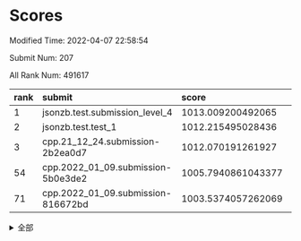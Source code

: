 # Scores

Modified Time: 2022-04-07 22:58:54

Submit Num: 207

All Rank Num: 491617

| rank |               submit               |       score        |       sigma        | pk_num |
| :--- | :--------------------------------- | :----------------- | :----------------- | :----- |
| 1    | jsonzb.test.submission_level_4     | 1013.009200492065  | 0.8164484924395388 | 9504   |
| 2    | jsonzb.test.test_1                 | 1012.215495028436  | 0.7926612732465775 | 9498   |
| 3    | cpp.21_12_24.submission-2b2ea0d7   | 1012.070191261927  | 0.7824738479382951 | 9501   |
| 54   | cpp.2022_01_09.submission-5b0e3de2 | 1005.7940861043377 | 0.7279282222711019 | 9500   |
| 71   | cpp.2022_01_09.submission-816672bd | 1003.5374057262069 | 0.7098795587382454 | 9501   |


<details>
<summary>全部</summary>

| rank |                 submit                 |       score        |       sigma        | pk_num |
| :--- | :------------------------------------- | :----------------- | :----------------- | :----- |
| 1    | jsonzb.test.submission_level_4         | 1013.009200492065  | 0.8164484924395388 | 9504   |
| 2    | jsonzb.test.test_1                     | 1012.215495028436  | 0.7926612732465775 | 9498   |
| 3    | cpp.21_12_24.submission-2b2ea0d7       | 1012.070191261927  | 0.7824738479382951 | 9501   |
| 4    | gobigger.level_3.submission_level_3_41 | 1011.5518336601515 | 0.7787888916524152 | 9500   |
| 5    | gobigger.level_3.submission_level_3_30 | 1011.5255461574028 | 0.7493475592930414 | 9501   |
| 6    | gobigger.level_3.submission_level_3_32 | 1011.0212677890997 | 0.8080229312273425 | 9497   |
| 7    | gobigger.level_3.submission_level_3_25 | 1011.0026352134573 | 0.7751774450797372 | 9501   |
| 8    | gobigger.level_3.submission_level_3_36 | 1010.862685673609  | 0.7833063609496923 | 9505   |
| 9    | gobigger.level_3.submission_level_3_20 | 1010.73349579955   | 0.7753954099000823 | 9504   |
| 10   | gobigger.level_3.submission_level_3_3  | 1010.7071561147292 | 0.7692389513873874 | 9497   |
| 11   | gobigger.level_3.submission_level_3_16 | 1010.5664115451658 | 0.7721157500757194 | 9500   |
| 12   | gobigger.level_3.submission_level_3_46 | 1010.5600556933765 | 0.7551476254946642 | 9506   |
| 13   | gobigger.level_3.submission_level_3_10 | 1010.5362556946747 | 0.7654199645228242 | 9498   |
| 14   | gobigger.level_3.submission_level_3_21 | 1010.5168681810435 | 0.7758603641181437 | 9498   |
| 15   | gobigger.level_3.submission_level_3_39 | 1010.5137291347429 | 0.7823649576062934 | 9502   |
| 16   | gobigger.level_3.submission_level_3_15 | 1010.4939356239367 | 0.7658449196137035 | 9496   |
| 17   | gobigger.level_3.submission_level_3_35 | 1010.4513942743055 | 0.7638074341976105 | 9498   |
| 18   | gobigger.level_3.submission_level_3_28 | 1010.3463290188188 | 0.7505343520812261 | 9501   |
| 19   | gobigger.level_3.submission_level_3_17 | 1010.3265796988481 | 0.7718865981084099 | 9500   |
| 20   | gobigger.level_3.submission_level_3_23 | 1010.3126393326095 | 0.7604189850560393 | 9501   |
| 21   | gobigger.level_3.submission_level_3_40 | 1010.2782501671204 | 0.751369372576468  | 9501   |
| 22   | gobigger.level_3.submission_level_3_47 | 1010.1614487237705 | 0.7685403347984237 | 9499   |
| 23   | gobigger.level_3.submission_level_3_44 | 1010.1395189366804 | 0.7497397021601677 | 9498   |
| 24   | gobigger.level_3.submission_level_3_13 | 1010.1276283512412 | 0.7381872822654927 | 9499   |
| 25   | gobigger.level_3.submission_level_3_12 | 1010.07709301081   | 0.795729768816622  | 9502   |
| 26   | gobigger.level_3.submission_level_3_8  | 1010.0692415669719 | 0.7700707640763842 | 9502   |
| 27   | gobigger.level_3.submission_level_3_43 | 1010.0305193198957 | 0.7700575840802001 | 9495   |
| 28   | gobigger.level_3.submission_level_3_24 | 1009.9985828952542 | 0.7531978006882417 | 9499   |
| 29   | gobigger.level_3.submission_level_3_11 | 1009.9936028278382 | 0.7414944835660708 | 9501   |
| 30   | gobigger.level_3.submission_level_3_48 | 1009.9385999545406 | 0.7785897093075097 | 9499   |
| 31   | gobigger.level_3.submission_level_3_38 | 1009.9285285534881 | 0.7517734282645886 | 9504   |
| 32   | gobigger.level_3.submission_level_3_45 | 1009.9122342202567 | 0.7943631258737636 | 9498   |
| 33   | gobigger.level_3.submission_level_3_26 | 1009.8715207713567 | 0.7587045903509504 | 9501   |
| 34   | gobigger.level_3.submission_level_3_18 | 1009.8560269810799 | 0.7567086629721377 | 9496   |
| 35   | gobigger.level_3.submission_level_3_14 | 1009.8408797461557 | 0.8069000826288363 | 9502   |
| 36   | gobigger.level_3.submission_level_3_2  | 1009.7410089291135 | 0.766891859540285  | 9503   |
| 37   | gobigger.level_3.submission_level_3_29 | 1009.7396286723697 | 0.747198652699286  | 9492   |
| 38   | gobigger.level_3.submission_level_3_19 | 1009.6779138270888 | 0.7770870705463401 | 9501   |
| 39   | gobigger.level_3.submission_level_3_49 | 1009.4294997751216 | 0.7554292467571262 | 9505   |
| 40   | gobigger.level_3.submission_level_3_5  | 1009.3029142213445 | 0.7576283537099111 | 9495   |
| 41   | gobigger.level_3.submission_level_3_4  | 1009.2578923026595 | 0.7424481484783257 | 9500   |
| 42   | gobigger.level_3.submission_level_3_9  | 1009.1948906900176 | 0.766355327325334  | 9493   |
| 43   | gobigger.level_3.submission_level_3_0  | 1009.1277743833793 | 0.7621512013899646 | 9498   |
| 44   | gobigger.level_3.submission_level_3_1  | 1009.0917567225448 | 0.7407128423613097 | 9499   |
| 45   | gobigger.level_3.submission_level_3_27 | 1009.0357195564801 | 0.7472267215863837 | 9502   |
| 46   | gobigger.level_3.submission_level_3_7  | 1008.9754541631773 | 0.7550076817581142 | 9500   |
| 47   | gobigger.level_3.submission_level_3_37 | 1008.8678692603497 | 0.7700738469001638 | 9497   |
| 48   | gobigger.level_3.submission_level_3_42 | 1008.8579204741213 | 0.7446043000961609 | 9496   |
| 49   | gobigger.level_3.submission_level_3_6  | 1008.6675079686564 | 0.734934708782935  | 9496   |
| 50   | gobigger.level_3.submission_level_3_31 | 1008.5962811011161 | 0.7269231203675277 | 9501   |
| 51   | gobigger.level_3.submission_level_3_34 | 1008.4209282792406 | 0.7287377124614551 | 9498   |
| 52   | gobigger.level_3.submission_level_3_33 | 1008.3952255129664 | 0.7401873786783298 | 9508   |
| 53   | gobigger.level_3.submission_level_3_22 | 1008.0781348006763 | 0.7459954881572328 | 9501   |
| 54   | cpp.2022_01_09.submission-5b0e3de2     | 1005.7940861043377 | 0.7279282222711019 | 9500   |
| 55   | gobigger.level_1.submission_level_1_43 | 1005.0222240317848 | 0.7150881322725469 | 9497   |
| 56   | gobigger.level_1.submission_level_1_27 | 1004.7596794400471 | 0.7264020120435561 | 9500   |
| 57   | gobigger.level_1.submission_level_1_2  | 1004.5342101834866 | 0.7018672891754941 | 9503   |
| 58   | gobigger.level_1.submission_level_1_19 | 1004.4118563164383 | 0.7095409697905547 | 9497   |
| 59   | gobigger.level_1.submission_level_1_38 | 1004.3456307500511 | 0.7221138941556482 | 9501   |
| 60   | gobigger.level_1.submission_level_1_48 | 1004.3304933433074 | 0.7108914210621167 | 9499   |
| 61   | gobigger.level_1.submission_level_1_11 | 1004.188276225824  | 0.7138295630486003 | 9499   |
| 62   | gobigger.level_1.submission_level_1_10 | 1004.0843559617022 | 0.7144980333712169 | 9499   |
| 63   | gobigger.level_1.submission_level_1_3  | 1004.0786667292905 | 0.7054339356854035 | 9501   |
| 64   | gobigger.level_1.submission_level_1_33 | 1003.9800607308605 | 0.7202332107659336 | 9500   |
| 65   | gobigger.level_1.submission_level_1_25 | 1003.9796989871799 | 0.7122436547907882 | 9500   |
| 66   | gobigger.level_1.submission_level_1_35 | 1003.9719257553835 | 0.7333840722920854 | 9502   |
| 67   | gobigger.level_1.submission_level_1_23 | 1003.948138375059  | 0.7257754882265581 | 9497   |
| 68   | gobigger.level_1.submission_level_1_46 | 1003.9112512354205 | 0.7117008558978846 | 9497   |
| 69   | gobigger.level_1.submission_level_1_16 | 1003.8892621256352 | 0.7163354595839105 | 9504   |
| 70   | gobigger.level_1.submission_level_1_8  | 1003.8807596169564 | 0.7155928313903477 | 9499   |
| 71   | cpp.2022_01_09.submission-816672bd     | 1003.5374057262069 | 0.7098795587382454 | 9501   |
| 72   | gobigger.level_1.submission_level_1_45 | 1003.5196730243925 | 0.7174895139512931 | 9504   |
| 73   | gobigger.level_1.submission_level_1_4  | 1003.4662478232526 | 0.7175259879885496 | 9501   |
| 74   | gobigger.level_1.submission_level_1_40 | 1003.4321210421255 | 0.7134520408263288 | 9504   |
| 75   | gobigger.level_1.submission_level_1_30 | 1003.3058840821373 | 0.7077949001239726 | 9498   |
| 76   | gobigger.level_1.submission_level_1_21 | 1003.1682282068643 | 0.714354508071727  | 9495   |
| 77   | gobigger.level_1.submission_level_1_28 | 1003.1537782210896 | 0.7151045660276542 | 9500   |
| 78   | gobigger.level_1.submission_level_1_49 | 1003.118892958956  | 0.7193727724261534 | 9502   |
| 79   | gobigger.level_1.submission_level_1_20 | 1003.1122790545531 | 0.7228672066846551 | 9498   |
| 80   | gobigger.level_1.submission_level_1_29 | 1003.1045000246253 | 0.7220792606934515 | 9505   |
| 81   | gobigger.level_1.submission_level_1_24 | 1003.0931141559704 | 0.7157594355457725 | 9502   |
| 82   | gobigger.level_1.submission_level_1_22 | 1003.0496924456575 | 0.7141442388547748 | 9501   |
| 83   | gobigger.level_1.submission_level_1_15 | 1003.0422713005933 | 0.7095259606450663 | 9497   |
| 84   | gobigger.level_1.submission_level_1_9  | 1003.023747925628  | 0.7040839749654908 | 9503   |
| 85   | gobigger.level_1.submission_level_1_1  | 1003.0105771694356 | 0.7135716854878686 | 9504   |
| 86   | gobigger.level_1.submission_level_1_0  | 1002.9104137187746 | 0.7121197876615444 | 9495   |
| 87   | gobigger.level_1.submission_level_1_36 | 1002.8593836642076 | 0.7073381428822728 | 9499   |
| 88   | gobigger.level_1.submission_level_1_17 | 1002.765904418267  | 0.7047814522255605 | 9503   |
| 89   | gobigger.level_1.submission_level_1_44 | 1002.7562156686823 | 0.7019527760659282 | 9504   |
| 90   | gobigger.level_1.submission_level_1_41 | 1002.7419312229797 | 0.7040491209827916 | 9504   |
| 91   | gobigger.level_1.submission_level_1_31 | 1002.7417436034556 | 0.7048970045388366 | 9499   |
| 92   | gobigger.level_1.submission_level_1_42 | 1002.6796018372818 | 0.7261096839030738 | 9500   |
| 93   | gobigger.level_1.submission_level_1_5  | 1002.6768168057476 | 0.7131716602191879 | 9500   |
| 94   | gobigger.level_1.submission_level_1_39 | 1002.48920845888   | 0.7134604105308971 | 9504   |
| 95   | gobigger.level_1.submission_level_1_34 | 1002.4379766517069 | 0.7057566976655266 | 9503   |
| 96   | gobigger.level_1.submission_level_1_37 | 1002.4164682784452 | 0.7122724484460689 | 9508   |
| 97   | gobigger.level_1.submission_level_1_13 | 1002.2603981468625 | 0.7080056896947754 | 9497   |
| 98   | gobigger.level_1.submission_level_1_18 | 1002.2552305252237 | 0.7099992432075106 | 9503   |
| 99   | gobigger.level_1.submission_level_1_12 | 1002.1700038899093 | 0.7134618500145279 | 9498   |
| 100  | gobigger.level_1.submission_level_1_7  | 1002.1348995369972 | 0.7041074517775356 | 9500   |
| 101  | gobigger.level_1.submission_level_1_32 | 1002.1189213461488 | 0.7085177709714793 | 9499   |
| 102  | gobigger.level_1.submission_level_1_14 | 1002.1165085252426 | 0.7203656173665257 | 9500   |
| 103  | gobigger.level_1.submission_level_1_26 | 1001.914378917965  | 0.7110898356853818 | 9498   |
| 104  | gobigger.level_1.submission_level_1_47 | 1001.6576120057654 | 0.7041812407030518 | 9502   |
| 105  | gobigger.level_1.submission_level_1_6  | 1001.6203323802696 | 0.7154579115056203 | 9499   |
| 106  | gobigger.random.submission_random_38   | 997.5349181434298  | 0.7111934554421498 | 9504   |
| 107  | gobigger.random.submission_random_33   | 997.1662514863419  | 0.7059078358143682 | 9494   |
| 108  | gobigger.random.submission_random_36   | 997.0242806011019  | 0.7127956097674026 | 9496   |
| 109  | gobigger.random.submission_random_15   | 997.0223021769145  | 0.7076693244377312 | 9502   |
| 110  | gobigger.random.submission_random_37   | 996.7947755219415  | 0.7068166622650117 | 9497   |
| 111  | gobigger.random.submission_random_42   | 996.7485833503433  | 0.7122353874670493 | 9501   |
| 112  | gobigger.random.submission_random_27   | 996.6893660043642  | 0.7153573145476035 | 9496   |
| 113  | gobigger.random.submission_random_12   | 996.6818940528344  | 0.7069875775380561 | 9498   |
| 114  | gobigger.random.submission_random_34   | 996.6687071159664  | 0.7263912556682143 | 9498   |
| 115  | gobigger.random.submission_random_20   | 996.641398436629   | 0.7079289872470987 | 9504   |
| 116  | gobigger.random.submission_random_16   | 996.6116970251294  | 0.7035846171864811 | 9500   |
| 117  | gobigger.random.submission_random_29   | 996.5561174933019  | 0.7034491340008281 | 9496   |
| 118  | gobigger.random.submission_random_26   | 996.5109585044261  | 0.7106767044526203 | 9500   |
| 119  | gobigger.random.submission_random_7    | 996.4707961461265  | 0.7166352607811447 | 9501   |
| 120  | gobigger.random.submission_random_39   | 996.4403130535069  | 0.7020130473802425 | 9502   |
| 121  | gobigger.random.submission_random_35   | 996.4145978029891  | 0.715834042556085  | 9500   |
| 122  | gobigger.random.submission_random_10   | 996.4117130114614  | 0.7080113338885871 | 9499   |
| 123  | gobigger.random.submission_random_4    | 996.4004531867902  | 0.7031282356676446 | 9501   |
| 124  | gobigger.random.submission_random_17   | 996.3668980923063  | 0.7045728486794933 | 9500   |
| 125  | gobigger.random.submission_random_47   | 996.3486169190637  | 0.719462519673736  | 9500   |
| 126  | gobigger.random.submission_random_28   | 996.281735293624   | 0.7199443842995293 | 9500   |
| 127  | gobigger.random.submission_random_25   | 996.2781796682116  | 0.7136619753318632 | 9501   |
| 128  | gobigger.random.submission_random_48   | 996.2411574934301  | 0.7096638284825495 | 9497   |
| 129  | gobigger.random.submission_random_31   | 996.2179788827543  | 0.7167439331699615 | 9501   |
| 130  | gobigger.random.submission_random_43   | 996.1772573582437  | 0.7070940823219333 | 9503   |
| 131  | gobigger.random.submission_random_11   | 996.1136541594232  | 0.7026913195909967 | 9503   |
| 132  | gobigger.random.submission_random_23   | 996.1078595124028  | 0.7116277664130645 | 9496   |
| 133  | gobigger.random.submission_random_2    | 996.1017570173512  | 0.7059474485428557 | 9498   |
| 134  | gobigger.random.submission_random_3    | 996.0378337680972  | 0.6986856452680487 | 9498   |
| 135  | gobigger.random.submission_random_32   | 995.9953057153311  | 0.7116771152101611 | 9497   |
| 136  | gobigger.random.submission_random_24   | 995.9946329965151  | 0.7188263856433612 | 9503   |
| 137  | gobigger.random.submission_random_8    | 995.9896880223268  | 0.713148878388561  | 9498   |
| 138  | gobigger.random.submission_random_49   | 995.8703122217636  | 0.7122200756193475 | 9501   |
| 139  | gobigger.random.submission_random_44   | 995.822710078921   | 0.7147868887298142 | 9501   |
| 140  | gobigger.random.submission_random_22   | 995.6667897579144  | 0.7158810988329557 | 9505   |
| 141  | gobigger.random.submission_random_5    | 995.650383218512   | 0.6989089512837573 | 9500   |
| 142  | gobigger.random.submission_random_14   | 995.6153118422418  | 0.6993113841615883 | 9503   |
| 143  | gobigger.random.submission_random_46   | 995.590990494068   | 0.705572273142924  | 9504   |
| 144  | gobigger.random.submission_random_0    | 995.5772003393967  | 0.7078739121235764 | 9500   |
| 145  | gobigger.random.submission_random_18   | 995.5219019911939  | 0.7155053311563319 | 9498   |
| 146  | gobigger.level_2.submission_level_2_25 | 995.4582215267011  | 0.7200927785931928 | 9500   |
| 147  | gobigger.random.submission_random_21   | 995.4247728940172  | 0.7143811539960621 | 9498   |
| 148  | gobigger.random.submission_random_40   | 995.2830556375696  | 0.7151345382351336 | 9503   |
| 149  | gobigger.random.submission_random_13   | 995.2677048561978  | 0.7322537300002215 | 9498   |
| 150  | gobigger.random.submission_random_1    | 995.130972213655   | 0.718751184689452  | 9498   |
| 151  | gobigger.random.submission_random_9    | 995.0893102036716  | 0.7224023335122411 | 9500   |
| 152  | gobigger.random.submission_random_6    | 995.0613798413956  | 0.7179864204474116 | 9506   |
| 153  | gobigger.random.submission_random_41   | 995.0120701789524  | 0.7131080668261437 | 9497   |
| 154  | gobigger.random.submission_random_30   | 994.8561245818606  | 0.7170075566513155 | 9502   |
| 155  | gobigger.random.submission_random_45   | 994.8198196968026  | 0.7174586800499688 | 9501   |
| 156  | gobigger.random.submission_random_19   | 994.7448518234451  | 0.7146814310988948 | 9500   |
| 157  | gobigger.level_2.submission_level_2_4  | 994.2937145499264  | 0.7458325913223658 | 9497   |
| 158  | gobigger.level_2.submission_level_2_11 | 994.1584979332167  | 0.7287516617363342 | 9498   |
| 159  | gobigger.level_2.submission_level_2_44 | 994.0224817691864  | 0.722084241109462  | 9493   |
| 160  | gobigger.level_2.submission_level_2_1  | 993.7148039204513  | 0.7353579297431205 | 9496   |
| 161  | gobigger.level_2.submission_level_2_33 | 993.6517006679143  | 0.7255171408495489 | 9495   |
| 162  | gobigger.level_2.submission_level_2_23 | 993.5218484904279  | 0.7306921996914985 | 9501   |
| 163  | gobigger.level_2.submission_level_2_22 | 993.4116844781802  | 0.7299887686530105 | 9499   |
| 164  | gobigger.level_2.submission_level_2_2  | 993.397445645383   | 0.7557973674893077 | 9501   |
| 165  | gobigger.level_2.submission_level_2_16 | 993.379670708863   | 0.7399128642643304 | 9496   |
| 166  | gobigger.level_2.submission_level_2_15 | 993.1353211111671  | 0.7375560410494425 | 9504   |
| 167  | gobigger.level_2.submission_level_2_42 | 992.9505706685294  | 0.7339530918699468 | 9497   |
| 168  | gobigger.level_2.submission_level_2_38 | 992.9158124620445  | 0.7368979235273085 | 9501   |
| 169  | gobigger.level_2.submission_level_2_14 | 992.74607973044    | 0.7529107913220064 | 9500   |
| 170  | gobigger.level_2.submission_level_2_19 | 992.7257586570161  | 0.7390773583315784 | 9496   |
| 171  | gobigger.level_2.submission_level_2_7  | 992.6953959018606  | 0.7307749185794248 | 9497   |
| 172  | gobigger.level_2.submission_level_2_20 | 992.6446380158118  | 0.7467899324953844 | 9502   |
| 173  | gobigger.level_2.submission_level_2_6  | 992.5438297411134  | 0.735341522329409  | 9494   |
| 174  | gobigger.level_2.submission_level_2_39 | 992.4488058630133  | 0.7265162343885204 | 9499   |
| 175  | gobigger.level_2.submission_level_2_47 | 992.4391666181976  | 0.756435709127537  | 9493   |
| 176  | gobigger.level_2.submission_level_2_29 | 992.3568681761963  | 0.7559280799908653 | 9495   |
| 177  | gobigger.level_2.submission_level_2_5  | 992.3175665531495  | 0.7354339932212418 | 9499   |
| 178  | gobigger.level_2.submission_level_2_31 | 992.2775867787042  | 0.7481648640558781 | 9501   |
| 179  | gobigger.level_2.submission_level_2_12 | 992.2121908958745  | 0.7469407464222735 | 9506   |
| 180  | gobigger.level_2.submission_level_2_37 | 992.190823749235   | 0.7454570975653245 | 9497   |
| 181  | gobigger.level_2.submission_level_2_3  | 992.1828646748073  | 0.7721327371607158 | 9498   |
| 182  | gobigger.level_2.submission_level_2_17 | 992.1617772113215  | 0.7464276700066175 | 9502   |
| 183  | gobigger.level_2.submission_level_2_27 | 992.1304315809209  | 0.7676006670540576 | 9503   |
| 184  | gobigger.level_2.submission_level_2_40 | 992.1207865931564  | 0.73748788381922   | 9499   |
| 185  | gobigger.level_2.submission_level_2_34 | 992.071155730417   | 0.7353900283593001 | 9500   |
| 186  | gobigger.level_2.submission_level_2_13 | 992.0219570381761  | 0.7509765364742546 | 9495   |
| 187  | gobigger.level_2.submission_level_2_9  | 992.0113627777775  | 0.742173448320255  | 9498   |
| 188  | gobigger.level_2.submission_level_2_24 | 991.94481450784    | 0.7530201044424207 | 9502   |
| 189  | gobigger.level_2.submission_level_2_0  | 991.9418996834297  | 0.7404336144644987 | 9501   |
| 190  | gobigger.level_2.submission_level_2_41 | 991.8862918596465  | 0.7556709562471625 | 9500   |
| 191  | gobigger.level_2.submission_level_2_43 | 991.7973985664347  | 0.7445610338153937 | 9499   |
| 192  | gobigger.level_2.submission_level_2_8  | 991.716564773495   | 0.7437302472645758 | 9499   |
| 193  | gobigger.level_2.submission_level_2_28 | 991.693763761429   | 0.7472791743850157 | 9501   |
| 194  | gobigger.level_2.submission_level_2_30 | 991.5982098110303  | 0.7375994781652412 | 9505   |
| 195  | gobigger.level_2.submission_level_2_46 | 991.5881213954144  | 0.7502501460464233 | 9504   |
| 196  | gobigger.level_2.submission_level_2_48 | 991.5880238963481  | 0.7447371444192736 | 9503   |
| 197  | gobigger.level_2.submission_level_2_18 | 991.4818049206929  | 0.7435638849260604 | 9506   |
| 198  | gobigger.level_2.submission_level_2_10 | 991.4029592738381  | 0.7425078993594263 | 9497   |
| 199  | gobigger.level_2.submission_level_2_49 | 991.39896779122    | 0.7650393269544195 | 9496   |
| 200  | gobigger.level_2.submission_level_2_45 | 991.2276884246626  | 0.7254530739789368 | 9499   |
| 201  | gobigger.level_2.submission_level_2_21 | 991.2220794497027  | 0.7517409863597053 | 9498   |
| 202  | gobigger.level_2.submission_level_2_35 | 991.0971875042828  | 0.7431292389918295 | 9497   |
| 203  | gobigger.level_2.submission_level_2_36 | 991.0068233539021  | 0.7525327471929559 | 9493   |
| 204  | gobigger.level_2.submission_level_2_26 | 990.8189574878149  | 0.7517654455877382 | 9500   |
| 205  | gobigger.level_2.submission_level_2_32 | 990.7737176064569  | 0.7717762289335756 | 9502   |
| 206  | gobigger.none.submission_none_0        | 977.259446665477   | 1.2949122680702658 | 9503   |
| 207  | gobigger.none.submission_none_1        | 976.2849214624221  | 1.520998672046077  | 9501   |

</details>